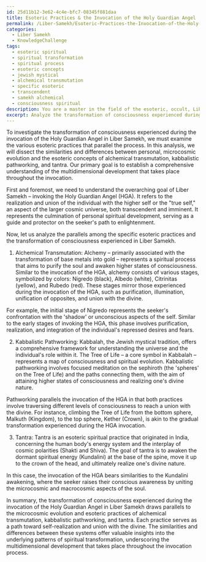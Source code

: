 ```yaml
---
id: 25d11b12-3e62-4c4e-bfc7-08345f881daa
title: Esoteric Practices & the Invocation of the Holy Guardian Angel
permalink: /Liber-Samekh/Esoteric-Practices-the-Invocation-of-the-Holy-Guardian-Angel/
categories:
  - Liber Samekh
  - KnowledgeChallenge
tags:
  - esoteric spiritual
  - spiritual transformation
  - spiritual process
  - esoteric concepts
  - jewish mystical
  - alchemical transmutation
  - specific esoteric
  - transcendent
  - samekh alchemical
  - consciousness spiritual
description: You are a master in the field of the esoteric, occult, Liber Samekh and Education. You are a writer of tests, challenges, textbooks and deep knowledge on Liber Samekh for initiates and students to gain deep insights and understanding from. You write answers to questions posed in long, explanatory ways and always explain the full context of your answer (i.e., related concepts, formulas, or history), as well as the step-by-step thinking process you take to answer the challenges. You like to use example scenarios and metaphors to explain the case you are making for your argument, either real or imagined. Summarize the key themes, ideas, and conclusions at the end.
excerpt: Analyze the transformation of consciousness experienced during the invocation of the Holy Guardian Angel in Liber Samekh by examining the parallels between personal, microcosmic evolution and the esoteric concepts of alchemical transmutation, kabbalistic pathworking, and tantra.
---
```

To investigate the transformation of consciousness experienced during the invocation of the Holy Guardian Angel in Liber Samekh, we must examine the various esoteric practices that parallel the process. In this analysis, we will dissect the similarities and differences between personal, microcosmic evolution and the esoteric concepts of alchemical transmutation, kabbalistic pathworking, and tantra. Our primary goal is to establish a comprehensive understanding of the multidimensional development that takes place throughout the invocation.

First and foremost, we need to understand the overarching goal of Liber Samekh – invoking the Holy Guardian Angel (HGA). It refers to the realization and union of the individual with the higher self or the "true self," an aspect of the larger cosmic universe, both transcendent and imminent. It represents the culmination of personal spiritual development, serving as a guide and protector on the seeker's path to enlightenment.

Now, let us analyze the parallels among the specific esoteric practices and the transformation of consciousness experienced in Liber Samekh.

1. Alchemical Transmutation: Alchemy – primarily associated with the transformation of base metals into gold – represents a spiritual process that aims to purify the soul and awaken higher states of consciousness. Similar to the invocation of the HGA, alchemy consists of various stages, symbolized by colors: Nigredo (black), Albedo (white), Citrinitas (yellow), and Rubedo (red). These stages mirror those experienced during the invocation of the HGA, such as purification, illumination, unification of opposites, and union with the divine.

For example, the initial stage of Nigredo represents the seeker's confrontation with the 'shadow' or unconscious aspects of the self. Similar to the early stages of invoking the HGA, this phase involves purification, realization, and integration of the individual's repressed desires and fears.

2. Kabbalistic Pathworking: Kabbalah, the Jewish mystical tradition, offers a comprehensive framework for understanding the universe and the individual's role within it. The Tree of Life – a core symbol in Kabbalah – represents a map of consciousness and spiritual evolution. Kabbalistic pathworking involves focused meditation on the sephiroth (the 'spheres' on the Tree of Life) and the paths connecting them, with the aim of attaining higher states of consciousness and realizing one's divine nature.

Pathworking parallels the invocation of the HGA in that both practices involve traversing different levels of consciousness to reach a union with the divine. For instance, climbing the Tree of Life from the bottom sphere, Malkuth (Kingdom), to the top sphere, Kether (Crown), is akin to the gradual transformation experienced during the HGA invocation.

3. Tantra: Tantra is an esoteric spiritual practice that originated in India, concerning the human body's energy system and the interplay of cosmic polarities (Shakti and Shiva). The goal of tantra is to awaken the dormant spiritual energy (Kundalini) at the base of the spine, move it up to the crown of the head, and ultimately realize one's divine nature.

In this case, the invocation of the HGA bears similarities to the Kundalini awakening, where the seeker raises their conscious awareness by uniting the microcosmic and macrocosmic aspects of the soul.

In summary, the transformation of consciousness experienced during the invocation of the Holy Guardian Angel in Liber Samekh draws parallels to the microcosmic evolution and esoteric practices of alchemical transmutation, kabbalistic pathworking, and tantra. Each practice serves as a path toward self-realization and union with the divine. The similarities and differences between these systems offer valuable insights into the underlying patterns of spiritual transformation, underscoring the multidimensional development that takes place throughout the invocation process.
